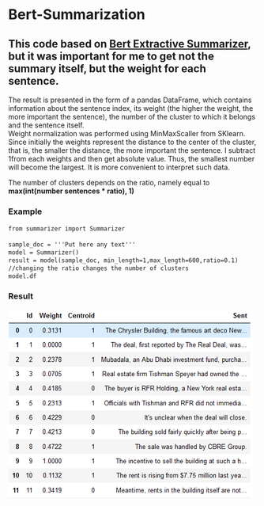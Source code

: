 # Bert-Summarization

## This code based on [Bert Extractive Summarizer](https://github.com/dmmiller612/bert-extractive-summarizer), but it was important for me to get not the summary itself, but the weight for each sentence. 

The result is presented in the form of a pandas DataFrame, which contains information about the sentence index, its weight (the higher the weight, the more important the sentence), the number of the cluster to which it belongs and the sentence itself.  
Weight normalization was performed using MinMaxScaller from SKlearn. Since initially the weights represent the distance to the center of the cluster, that is, the smaller the distance, the more important the sentence. I subtract 1from each weights and then get absolute value. Thus, the smallest number will become the largest. It is more convenient to interpret such data.   

The number of clusters depends on the ratio, namely equal to **max(int(number sentences * ratio), 1)**

### Example

```
from summarizer import Summarizer

sample_doc = '''Put here any text'''
model = Summarizer()
result = model(sample_doc, min_length=1,max_length=600,ratio=0.1)
//changing the ratio changes the number of clusters
model.df

```

### Result
![Иллюстрация к проекту](https://github.com/alex-romanovskii/Bert-Summarization/blob/main/output.PNG)
